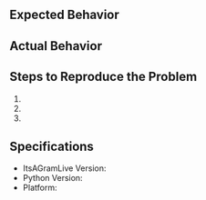 ## Expected Behavior


## Actual Behavior


## Steps to Reproduce the Problem

  1.
  1.
  1.

## Specifications

  - ItsAGramLive Version:
  - Python Version:
  - Platform:
